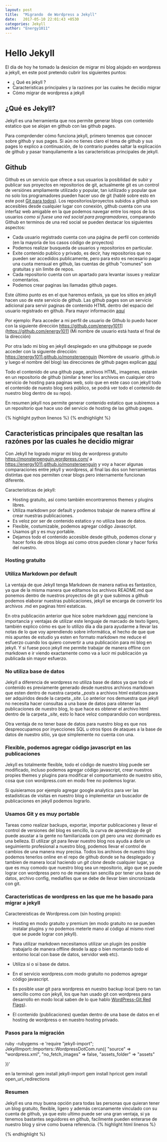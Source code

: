 ```yaml
---
layout: post
title:  "Migrando  de Wordpress a Jekyll"
date:   2017-05-10 22:01:43 +0530
categories: Jekyll
author: "Energy1011"
---
```

# Hello Jekyll 
El día de hoy he tomado la desicion de migrar mi blog alojado en wordpress a jekyll, en este post pretendo cubrir los siguientes puntos:
- ¿ Qué es jekyll ?
- Caracteristicas principales y la razónes por las cuales he decidio migrar
- Cómo migrar de wordpress a jekyll

## ¿Qué es Jekyll? 
Jekyll es una herramienta que nos permite generar blogs con contenido estatico que se alojan en github con las github pages.

Para comprdender cómo funciona jekyll, primero tenemos que conocer sobre github y sus pages. Si aún no tienes claro el tema de github y sus pages lo explico a continuación, de lo contrario puedes saltar la explicación de github y pasar tranquilamente a las caracteristicas principales de jekyll.

## Github
Github es un servicio que ofrece a sus usuarios la posiblidad de subir y publicar sus proyectos en repositorios de git, actualmente git es un control de versiónes ampliamente utilizado y popular, tan iutilizado y popular que no solo los programadores pueden hacer uso de git (hablé sobre esto en este post [Git para todos](wwww.google.com)). Los repositorios/proyectos subidos a github son accesibles desde cualquier lugar con conexión, github cuenta con una interfaz web amigable en la que podemos navegar entre los repos de los usuarios *como si fuese una red social para programadores*, comparando Github en terminos de una red social se pueden destacar los siguientes aspectos:

- Cada usuario registrado cuenta con una página de perfil con contenido (en la mayoría de los casos código de proyectos)
- Podemos realizar busqueda de usuarios y repositorios en particular.
- Exite contenido publico y privado, es decir, hay repositorios que no pueden ser accedidos publicamente, pero para esto es necesario pagar una cuota mensual en github, las cuentas de github "comunes" son gratuitas y sin limite de repos.
- Cada repositorio cuenta con un apartado para levantar issues y realizar comentarios.
- Podemos crear paginas las llamadas github pages.

Este último punto es en el que haremos enfasis, ya que los sitios en jekyll hacen uso de este servicio de github. Las github pages son un servicio adicional para servir paginas de contenido HTML dentro del espacio del usuario registrado en github. Para mayor información [aquí](wwww.google.com)

Por ejemplo: Para acceder a mi perfil de usuario de Github lo puedo hacer con la siguiente dirección <https://github.com/energy1011](https://github.com/energy1011>  (Mi nombre de usuario está hasta el final de la dirección)

Por otra lado mi blog en jekyll desplegado en una githubpage se puede acceder con la siguiente dirección:
<https://energy1011.github.io/monsterpenguin>
(Nombre de usuario .github.io y luego el nombre del blog) las direcciones de github pages explican [aquí](wwww.google.com)

Todo el contenido de una github page, archivos HTML, imagenes, estarán en un repositorio de github (similar a tener los archivos en cualquier otro servicio de hosting para paginas web, solo que en este caso con jekyll todo el contenido de nuesto blog será público, se  podrá ver todo el contenido de nuestro blog dentro de su repo).

En resumen jekyll nos permite generar contenido estatico que subiremos a un repositorio que hace uso del servicio de hosting de las github pages.

{% highlight python linenos %}
{% endhighlight %}

## Caracteristicas principales que resaltan las razónes por las cuales he decidio migrar 

Con Jekyll he logrado migrar mi blog de wordpress gratuito <https://monsterpenguin.wordpress.com/> a <https://energy1011.github.io/monsterpenguin> y voy a hacer algunas comparaciones entre jekyll y wordpress, al final las dos son herramientas distintas que nos permiten crear blogs pero internamente funcionan diferente.

Características de jekyll:
- Hosting gratuito, así como también encontraremos themes y plugins libres.
- Utiliza markdown por default y podemos trabajar de manera offline al crear nuestras publicaciones.
- Es veloz por ser de contenido estatico y no utiliza base de datos.
- Flexible, costumizable, podemos agregar código Javascript.
- Usamos git y es muy portable.
- Dejamos todo el contenido accesible desde github, podemos clonar y hacer forks de otros blogs asi como otros pueden clonar y hacer forks del nuestro.

### Hosting gratuito


### Utiliza Markdown por default
La ventaja de que Jekyll tenga Markdown de manera nativa es fantastico, ya que de la misma manera que editamos los archivos README.md que ponemos dentro de nuestros proyectos de git y que subimos a github podemos elaborar nuestras publicaciones, jekyll se encarga de convertir los archivos .md en paginas html estaticas. 

En otra publicación anterior que hice sobre markdown [aquí](www.google.com) mencione la importancia y ventajas de utilizar este lenguaje de marcado de texto ligero, también explico cómo es que lo utilizo día a día para ayudarme a llevar las notas de lo que voy aprendiendo sobre informática, el hecho de que que mis apuntes de estudio ya esten en formato markdown me reduce el esfuerzo cuando los quiero convertir a una publicación para mi blog en jekyll. Y si fuese poco jekyll me permite trabajar de manera offline con markdown e ir viendo exactamente como va a lucir mi publicación ya publicada sin mayor esfuerzo.

### No utiliza base de datos 
Jekyll a diferencia de wordpress no utiliza base de datos ya que todo el contenido es previamente generado desde nuestros archivos markdown que esten dentro de nuestra carpeta *_posts* a archivos html estaticos para ser adquiridos desde la carpeta *_site*. Lo anterior nos demuestra que jekyll no necesita hacer consultas a una base de datos para obtener las publicaciones de nuestro blog, lo que hace es obtener el archivo html dentro de la carpeta *_site*, esto lo hace veloz comparandolo con wordpress.

Otra ventaja de no tener base de datos para nuestro blog es que nos despreocupamos por inyecciones SQL u otros tipos de ataques a la base de datos de nuestro sitio, ya que simplemente no cuenta con una.

### Flexible, podemos agregar código javascript en las publicaciones
Jekyll es totalmente flexible, todo el código de nuestro blog puede ser modificado, incluso podemos agregar código javascript, crear nuestros propies themes y plugins para modificar el comportamiento de nuestro sitio, cosa que con wordpress.com en modo free no podemos lograr.

Si quisieramos por ejemplo agregar google analytics para ver las estadisticas de visitas en nuestro blog o implementar un buscador de publicaciones en jekyll podemos lograrlo.

### Usamos Git y es muy portable

Tareas como realizar backups, exportar, importar publicaciones y llevar el control de versiones del blog es sencillo, la curva de aprendizaje de git puede asustar a la gente no familiarizada con git pero una vez dominado es una belleza. El utilizar git para llevar nuestro blog nos ayuda a darle un seguimiento profesional a nuestro blog, podemos llevar el control de cambios de una manera muy precisa. Todos los archivos de nuestro blog podemos tenerlos online en el repo de github donde se ha desplegado y tambien de manera local haciendo un *git clone* desde cualquier lugar, ya que es muy comodo que nuestro blog sea un repositorio, algo que se puede lograr con wordpress pero no de manera tan sencilla por tener una base de datos, archivo config, mediafiles que se debe de llevar bien sincronizada con git.


### Caracteristicas de wordpress en las que me he basado para migrar a jekyll
Caractereisticas de Wordpress.com (sin hosting propio):
- Hosting en modo gratuito y premium (en modo gratuito no se pueden instalar plugins y no podemos meterle mano al código al mismo nivel que se puede lograr con jekyll).
- Para utilizar markdown necesitamos utilizar un plugin (es posible trabajarlo de manera offline desde la app o bien montando todo el entorno local con  base de datos, servidor web etc).
- Utiliza si o si base de datos.
- En el servicio wordpress.com modo gratuito no podemos agregar código javascript.
- Es posible usar git para wordpress en nuestro backup local (pero no tan sencillo como con jekyll, los que han usado git con wordpress para desarrollo en modo local saben de lo que hablo [WordPress-Git Red Flags](https://premium.wpmudev.org/blog/git-for-wordpress-development/?ptm=c&utm_expid=3606929-108.O6f5ypXuTg-XPCV9sY1yrw.2&utm_referrer=https%3A%2F%2Fwww.google.com.mx%2F)).

- El contenido (publicaciones) quedan dentro de una base de datos en el hosting de wordpress o en nuestro hosting privado.

### Pasos para la migración
ruby -rubygems -e 'require "jekyll-import";
JekyllImport::Importers::WordpressDotCom.run({
      "source" => "wordpress.xml",
	        "no_fetch_images" => false,
			      "assets_folder" => "assets"
				      
})'

en la terminal:
gem install jekyll-import
gem install hpricot
gem install open_uri_redirections

### Resumen
Jekyll es una muy buena opción para todas las personas que quieran tener un blog gratuito, flexible, ligero y además cercanamente vinculado con su cuenta de github, ya que esto ultimo puede ser una gran ventaja, si ya tenemos bastantes seguidores en github, facilmente pueden enterarse de nuestro blog y sirve como buena referencia. 
{% highlight html linenos %}

{% endhighlight %}
